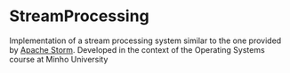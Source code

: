 # StreamProcessing
Implementation of a stream processing system similar to the one provided by [Apache Storm](https://storm.apache.org/). 
Developed in the context of the Operating Systems course at Minho University


